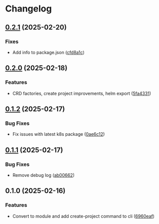 # Changelog

## [0.2.1](https://github.com/kubeframe/kubeframe/compare/core-v0.2.0...core-v0.2.1) (2025-02-20)


### Fixes

* Add info to package.json ([cfd8a1c](https://github.com/kubeframe/kubeframe/commit/cfd8a1ce08242609e5d750ed4db21c1e8d47d7e6))

## [0.2.0](https://github.com/kubeframe/kubeframe/compare/core-v0.1.2...core-v0.2.0) (2025-02-18)


### Features

* CRD factories, create project improvements, helm export ([5fa4331](https://github.com/kubeframe/kubeframe/commit/5fa433106b7419f78633bfa9e59e9d03598e254e))

## [0.1.2](https://github.com/kubeframe/kubeframe/compare/core-v0.1.1...core-v0.1.2) (2025-02-17)


### Bug Fixes

* Fix issues with latest k8s package ([0ae6c12](https://github.com/kubeframe/kubeframe/commit/0ae6c129083d41c52f2e425b330111f9aa4e2b04))

## [0.1.1](https://github.com/kubeframe/kubeframe/compare/core-v0.1.0...core-v0.1.1) (2025-02-17)


### Bug Fixes

* Remove debug log ([ab00662](https://github.com/kubeframe/kubeframe/commit/ab00662bbc194c470a158361d1594f14126662df))

## 0.1.0 (2025-02-16)


### Features

* Convert to module and add create-project command to cli ([6960eaf](https://github.com/kubeframe/kubeframe/commit/6960eaf0b3383077338e2d11ef039d2f3793cae9))
